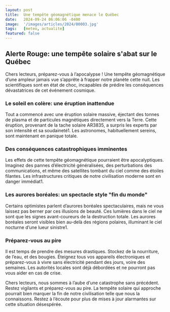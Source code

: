 ```yaml
---
layout: post
title:  Une tempête géomagnétique menace le Québec
date:   2024-09-24 06:06:06 -0400
image:  '/images/articles/2024/00003.jpg'
tags:   [meteo, actualite]
featured: false
---
```


## Alerte Rouge: une tempête solaire s'abat sur le Québec

Chers lecteurs, préparez-vous à l’apocalypse ! Une tempête géomagnétique d’une ampleur jamais vue s’apprête à frapper notre planète cette nuit. Les scientifiques sont en état de choc, incapables de prédire les conséquences dévastatrices de cet événement cosmique.

### Le soleil en colère: une éruption inattendue

Tout a commencé avec une éruption solaire massive, éjectant des tonnes de plasma et de particules magnétiques directement vers la Terre. Cette éruption, provenant de la tache solaire AR3835, a surpris les experts par son intensité et sa soudaineté1. Les astronomes, habituellement sereins, sont maintenant en panique totale.

### Des conséquences catastrophiques imminentes

Les effets de cette tempête géomagnétique pourraient être apocalyptiques. Imaginez des pannes d’électricité généralisées, des perturbations des communications, et même des satellites tombant du ciel comme des étoiles filantes. Les infrastructures critiques de notre civilisation moderne sont en danger immédiat1.

### Les aurores boréales: un spectacle style "fin du monde"

Certains optimistes parlent d’aurores boréales spectaculaires, mais ne vous laissez pas berner par ces illusions de beauté. Ces lumières dans le ciel ne sont que les signes avant-coureurs de la destruction totale. Les aurores boréales seront visibles bien au-delà des régions polaires, illuminant le ciel nocturne d’une lueur sinistre1.

### Préparez-vous au pire

Il est temps de prendre des mesures drastiques. Stockez de la nourriture, de l’eau, et des bougies. Éteignez tous vos appareils électroniques et préparez-vous à vivre sans électricité pendant des jours, voire des semaines. Les autorités locales sont déjà débordées et ne pourront pas vous aider en cas de crise.

Chers lecteurs, nous sommes à l’aube d’une catastrophe sans précédent. Restez vigilants et préparez-vous au pire. La tempête solaire qui approche pourrait bien marquer la fin de notre civilisation telle que nous la connaissons.
Restez à l’écoute pour plus de mises à jour alarmantes sur cette situation désespérée.